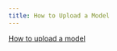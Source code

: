 ```yaml
---
title: How to Upload a Model
---
```


[How to upload a model](https://www.youtube.com/embed/mX56glbORAQ?si=5GQJOZIKvcrKXTP8)
